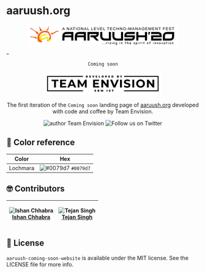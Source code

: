 # aaruush.org

<div align="center">
  <img alt="Aaruush Logo" src="https://raw.githubusercontent.com/team-envision/aaruush-coming-soon-website/master/static/img/aaruush_black.png" height="60" />
</div>_
<p align="center"><code>Coming soon</code></p>

<div align="center">
  <img alt="Team Envision Logo" src="https://raw.githubusercontent.com/team-envision/aaruush-coming-soon-website/master/static/img/team_envision_black.png" height="60" />
</div>

<p align="center">
The first iteration of the <code>Coming soon</code> landing page of <a href="https://aaruush.org" target="_blank">aaruush.org</a> developed with code and coffee by Team Envision.
</p>
<p align="center">
    <img src="https://img.shields.io/badge/author-Team%20Envision-yellow" alt="author Team Envision"/>
    <img src="https://img.shields.io/twitter/follow/aaruushsrmist?style=social" alt="Follow us on Twitter"/>
</p>

## 🎨 Color reference

| Color    | Hex                                                                |
| -------- | ------------------------------------------------------------------ |
| Lochmara | ![#0079d7](https://via.placeholder.com/10/0079d7?text=+) `#0079d7` |

## 🤓 Contributors

| <p align="center">![Ishan Chhabra](https://github.com/ishan-chhabra.png?size=96)<br>[Ishan Chhabra](https://ishanchhabra.com)</p> | <p align="center">![Tejan Singh](https://github.com/TejanSarna.png?size=96)<br>[Tejan Singh](https://github.com/TejanSarna)</p> |
| --------------------------------------------------------------------------------------------------------------------------------- | ------------------------------------------------------------------------------------------------------------------------------- |


## 📜 License

`aaruush-coming-soon-website` is available under the MIT license. See the LICENSE file for more info.
